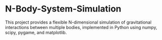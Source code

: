 # N-Body-System-Simulation
This project provides a flexible N-dimensional simulation of gravitational interactions between multiple bodies, implemented in Python using numpy, scipy, pygame, and matplotlib. 
